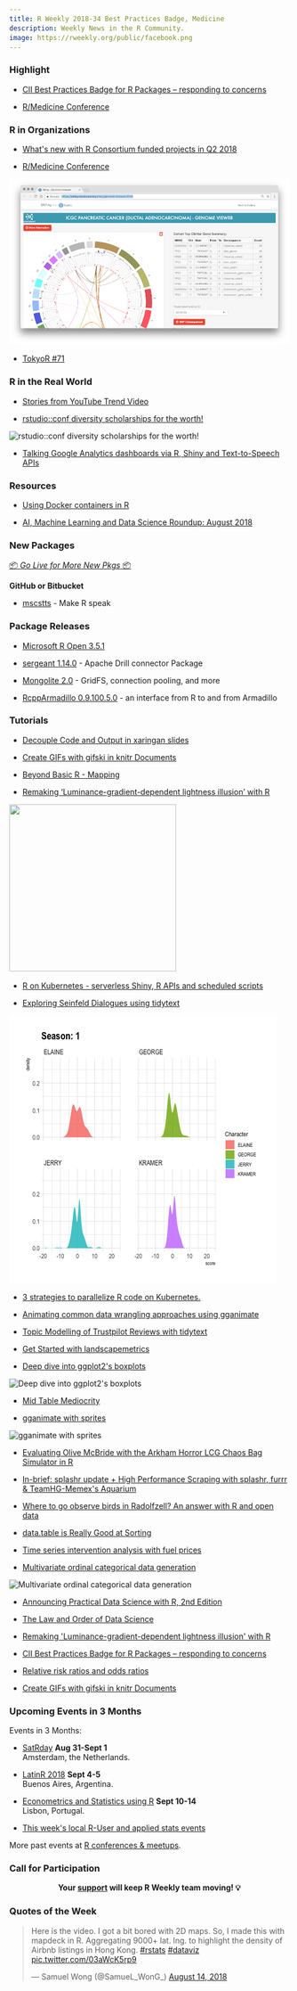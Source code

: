 ```yaml
---
title: R Weekly 2018-34 Best Practices Badge, Medicine
description: Weekly News in the R Community.
image: https://rweekly.org/public/facebook.png
---
```


###  Highlight

+ [CII Best Practices Badge for R Packages – responding to concerns](https://www.r-consortium.org/r-consortium-project/2018/08/16/cii-best-practices-badge-for-r-packages-responding-to-concerns)

+ [R/Medicine Conference](https://blog.rstudio.com/2018/08/13/r-medicine-conference/)


###  R in Organizations

+ [What's new with R Consortium funded projects in Q2 2018](https://www.r-consortium.org/blog/2018/08/13/whats-new-with-r-consortium-funded-projects-in-q1-2018-2)

+ [R/Medicine Conference](https://blog.rstudio.com/2018/08/13/r-medicine-conference/)

![R/Medicine Conference](https://raw.githubusercontent.com/carneybill/images/master/genome-viewer.png)

+ [TokyoR #71](https://rviews.rstudio.com/2018/08/15/tokyor-71/)

### R in the Real World

+ [Stories from YouTube Trend Video](https://nycdatascience.com/blog/student-works/stories-from-youtube-trend-video/)

+ [rstudio::conf diversity scholarships for the worth!](https://d4tagirl.com/2018/08/rstudio-conf-diversity-scholarships-for-the-worth)

![rstudio::conf diversity scholarships for the worth!](https://d4tagirl.com/figure/source/rstudio-conf-diversity-scholarships-for-the-worth/2018-08-16-rstudio-conf-diversity-scholarships-for-the-worth/rladies.JPG)

+ [Talking Google Analytics dashboards via R, Shiny and Text-to-Speech APIs](http://code.markedmondson.me/talking-google-analytics-dashboards)


###  Resources

+ [Using Docker containers in R](https://speakerdeck.com/mtoto/using-docker-containers-in-r)

+ [AI, Machine Learning and Data Science Roundup: August 2018](http://blog.revolutionanalytics.com/2018/08/ai-roundup-august-2018.html)

###  New Packages

<p class="added-hostname"><a href="https://rweekly.org/live" target="_blank" class="externalLink">📦 <i>Go Live for More New Pkgs</i> 📦</a></p>

**GitHub or Bitbucket**

+ [mscstts](http://blog.revolutionanalytics.com/2018/08/make-r-speak.html) - Make R speak


### Package Releases

+ [Microsoft R Open 3.5.1](http://blog.revolutionanalytics.com/2018/08/mro-351-now-available.html)

+ [sergeant 1.14.0](https://rud.is/b/2018/08/16/updates-to-the-sergeant-apache-drill-connector-package-apache-drill-1-14-0-release/) - Apache Drill connector Package

+ [Mongolite 2.0](https://ropensci.org/technotes/2018/08/14/mongolite-20/) - GridFS, connection pooling, and more

+ [RcppArmadillo 0.9.100.5.0](http://dirk.eddelbuettel.com/blog/2018/08/17#rcpparmadillo_0.9.100.5.0) - an interface from R to and from Armadillo


###  Tutorials

+ [Decouple Code and Output in xaringan slides](https://www.garrickadenbuie.com/blog/2018/08/16/decouple-code-and-output-in-xaringan-slides/)

+ [Create GIFs with gifski in knitr Documents](https://yihui.name/en/2018/08/gifski-knitr/)

+ [Beyond Basic R - Mapping](https://owi.usgs.gov/blog/beyond-basic-mapping/)

+ [Remaking ‘Luminance-gradient-dependent lightness illusion’ with R](https://rtask.thinkr.fr/blog/luminance-gradient-dependent-lightness-illusion/)

<img src="https://rtask.thinkr.fr/wp-content/uploads/lightness_illustion.gif" alt="" width="300" height="300" />

+ [R on Kubernetes - serverless Shiny, R APIs and scheduled scripts](http://code.markedmondson.me/r-on-kubernetes-serverless-shiny-r-apis-and-scheduled-scripts/)


+ [Exploring Seinfeld Dialogues using tidytext ](https://pradeepadhokshaja.wordpress.com/2018/08/06/looking-at-seinfeld-dialogues-using-tidytext/)

![Exploring Seinfeld Dialogues using tidytext](https://raw.githubusercontent.com/adhok/Exploratory-Data-Analysis-of-Seinfeld-Dialogues-using-Tidytext/master/test.gif)

+ [3 strategies to parallelize R code on Kubernetes.](http://tamaszilagyi.com/blog/parallelizing-r-code-on-kubernetes/)


+ [Animating common data wrangling approaches using gganimate](https://luisdva.github.io/rstats/animate-untangle/)

+ [Topic Modelling of Trustpilot Reviews with tidytext](https://peerchristensen.netlify.com/post/topic-modelling-of-trustpilot-reviews-with-r-and-tidytext/)

+ [Get Started with landscapemetrics](https://r-spatialecology.github.io/landscapemetrics/articles/getstarted.html)

+ [Deep dive into ggplot2's boxplots](https://owi.usgs.gov/blog/boxplots/)

![Deep dive into ggplot2's boxplots](https://owi.usgs.gov/blog/static/boxplots/chlorideWithLegend-1.png)

+ [Mid Table Mediocrity](https://www.johnmackintosh.com/2018-08-11-mid-table-mediocrity/)

+ [gganimate with sprites](https://coolbutuseless.github.io/2018/08/13/gganimate-with-sprites/)

![gganimate with sprites](https://coolbutuseless.github.io/post/2018-08-13-gganimate-sprites_files/figure-html/unnamed-chunk-4-1.png)

+ [Evaluating Olive McBride with the Arkham Horror LCG Chaos Bag Simulator in R](https://ntguardian.wordpress.com/2018/08/13/evaluating-olive-mcbride-arkham-horror-lcg-chaos-bag-simulator-r/)

+ [In-brief: splashr update + High Performance Scraping with splashr, furrr & TeamHG-Memex's Aquarium](https://rud.is/b/2018/08/13/in-brief-splashr-update-high-performance-scraping-with-splashr-furrr-teamhg-memexs-aquarium/)

+ [Where to go observe birds in Radolfzell? An answer with R and open data](https://ropensci.org/blog/2018/08/14/where-to-bird/)

+ [data.table is Really Good at Sorting](http://www.win-vector.com/blog/2018/08/data-table-is-really-good-at-sorting/)

+ [Time series intervention analysis with fuel prices](http://freerangestats.info/blog/2018/08/14/fuel-prices)

+ [Multivariate ordinal categorical data generation](https://www.rdatagen.net/post/multivariate-ordinal-categorical-data-generation/)

![Multivariate ordinal categorical data generation](https://www.rdatagen.net/post/2018-08-15-multivariate-ordinal-categorical-data-generation_files/figure-html/unnamed-chunk-4-1.png)

+ [Announcing Practical Data Science with R, 2nd Edition](http://www.win-vector.com/blog/2018/08/announcing-practical-data-science-with-r-2nd-edition/)

+ [The Law and Order of Data Science](https://simplystatistics.org/2018/08/15/the-law-and-order-of-data-science/)

+ [Remaking 'Luminance-gradient-dependent lightness illusion' with R](https://rtask.thinkr.fr/blog/luminance-gradient-dependent-lightness-illusion/)

+ [CII Best Practices Badge for R Packages – responding to concerns](https://www.r-consortium.org/r-consortium-project/2018/08/16/cii-best-practices-badge-for-r-packages-responding-to-concerns)

+ [Relative risk ratios and odds ratios](http://freerangestats.info/blog/2018/08/17/risk-ratios)

+ [Create GIFs with gifski in knitr Documents](https://yihui.name/en/2018/08/gifski-knitr/)


<!--<div class="post-more-begi
n"></div><div class="post-more-end"></div>-->


###  Upcoming Events in 3 Months

Events in 3 Months:

+ [SatRday](https://amsterdam2018.satrdays.org/) **Aug 31-Sept 1**<br />
Amsterdam, the Netherlands.

+ [LatinR 2018](http://latin-r.com/) **Sept 4-5** <br />
Buenos Aires, Argentina.

+ [Econometrics and Statistics using R](http://gades-training.com/en/cursos/Econometrics-and-Statistics-Using-R) **Sept 10-14** <br />
Lisbon, Portugal.

+ [This week's local R-User and applied stats events](https://community.rstudio.com/c/irl)

More past events at [R conferences & meetups](https://conf.rweekly.org).

###  Call for Participation

<p class="hide-support added-hostname support-rweekly" style="text-align: center;font-weight: bold;">Your <a class="non-visited externalLink" href="https://www.patreon.com/rweekly" onclick="pas(this)">support</a> will keep R Weekly team moving! 💡</p>

###  Quotes of the Week

<blockquote class="twitter-tweet" data-lang="en"><p lang="en" dir="ltr">Here is the video. I got a bit bored with 2D maps. So, I made this with mapdeck in R. Aggregating 9000+ lat. lng. to highlight the density of Airbnb listings in Hong Kong. <a href="https://twitter.com/hashtag/rstats?src=hash&amp;ref_src=twsrc%5Etfw">#rstats</a> <a href="https://twitter.com/hashtag/dataviz?src=hash&amp;ref_src=twsrc%5Etfw">#dataviz</a> <a href="https://t.co/03aWcK5rp9">pic.twitter.com/03aWcK5rp9</a></p>&mdash; Samuel Wong (@SamueL_WonG_) <a href="https://twitter.com/SamueL_WonG_/status/1029371284428189696?ref_src=twsrc%5Etfw">August 14, 2018</a></blockquote>
<script async src="https://platform.twitter.com/widgets.js" charset="utf-8"></script>
